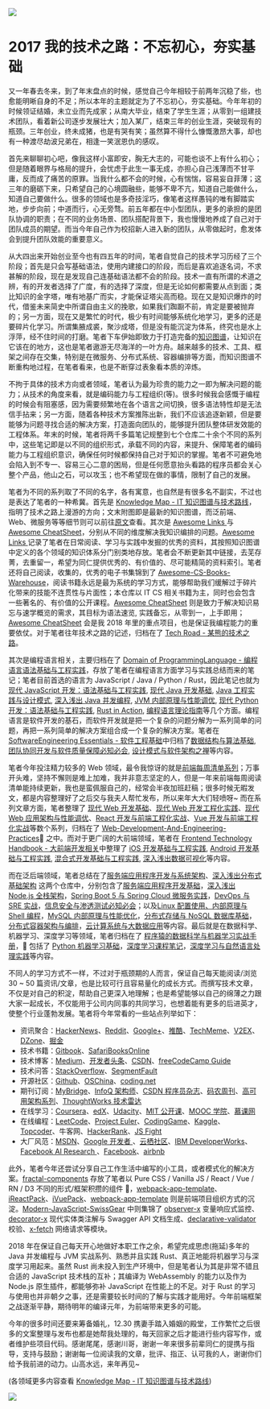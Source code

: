 ![](http://upload-images.jianshu.io/upload_images/1647496-6bede989c09af527.jpg?imageMogr2/auto-orient/strip%7CimageView2/2/w/1240)

# 2017 我的技术之路：不忘初心，夯实基础

又一年春去冬来，到了年末盘点的时候，感觉自己今年相较于前两年沉稳了些，也愈能明晰自身的不足；所以本年的主题就定为了不忘初心，夯实基础。今年年初的时候领证结婚，未立业而先成家；从南大毕业，结束了学生生涯；从零到一组建技术团队，看着新公司逐步发展壮大；加入某厂，结束三年的创业生涯，突破现有的瓶颈。三年创业，终未成猪，也是有哭有笑；虽然算不得什么慷慨激昂大事，却也有一种渡尽劫波兄弟在，相逢一笑泯恩仇的感叹。

首先来聊聊初心吧，像我这样小富即安，胸无大志的，可能也谈不上有什么初心；但是随着眼界与格局的提升，会忧虑于此生一事无成，亦担心自己浅薄而不甘平庸，反而成了痛苦的原罪。当我什么都不会的时候，心有惴惴，容易妄自菲薄；这三年的磨砺下来，只希望自己的心境圆融些，能够不卑不亢，知道自己能做什么，知道自己要做什么。很多的领域也是多奇技淫巧，像笔者这样愚钝的唯有脚踏实地，步步向前；中道而行，心无旁骛。前五年都在中小型团队，更多的承担的是团队协调的职责；在不同的业务场景、团队搭配背景下，我也慢慢地养成了自己对于团队成员的期望。而当今年自己作为校招新人进入新的团队，从零做起时，愈发体会到提升团队效能的重要意义。

从大四出来开始创业至今也有四五年的时间，笔者自觉自己的技术学习历经了三个阶段；首先是只会写基础语法，使用内建接口的阶段，而后是喜欢追逐名词，不求甚解的阶段，现在是发现自己连基础语法都不会的阶段。技术一直有所谓的术道之辨，有的开发者选择了广度，有的选择了深度，但是无论如何都需要从点到面；类比知识的金字塔，唯有地基广而实，才能保证塔尖高而稳。现在又是知识爆炸的时代，借鉴未来简史中所谓自由主义的挽歌，如果我们踟蹰不前，肯定是要被抛弃的；另一方面，现在又是繁忙的时代，极少有时间能够系统化地学习，更多的还是要碎片化学习。所谓集腋成裘，聚沙成塔，但是没有能沉淀为体系，终究也是水上浮萍，经不住时间的打磨。笔者下车伊始即致力于打造完备的[知识图谱](https://parg.co/UHY)，让知识在它该在的地方，这也是笔者遨游无尽海洋的一叶方舟。越来越多的技术、工具、框架之间存在交集，特别是在微服务、分布式系统、容器编排等方面，而知识图谱不断重构地过程，在笔者看来，也是不断穿过表象看本质的淬炼。

不拘于具体的技术方向或者领域，笔者认为最为珍贵的能力之一即为解决问题的能力；从技术的角度来看，就是编码能力与工程组织(等)。很多时候我会感慨于编程的时候会有阻塞感，因为需要频繁地在各个语言之间切换，很多语法特性却是无法信手拈来；另一方面，随着各种技术方案推陈出新，我们不应该追逐新颖，但是要能够为问题寻找合适的解决方案，打造面向团队的，能够提升团队整体研发效能的工程体系。年末的时候，笔者将两千多篇笔记规整到七个仓库二十余个不同的系列中，这些笔记即是以不同的组织形式，承载不同的内容，来提升、保障笔者的编码能力与工程组织意识，确保任何时候都保持自己对于知识的掌握。笔者不可避免地会陷入到不专一、容易三心二意的困局，但是任何愿意抬头看路的程序员都会关心整个产品，他山之石，可以攻玉；也不希望现在做的事情，限制了自己的发展。

笔者为不同的系列取了不同的名字，各有寓意，也自然是有很多名不副实，不过也是表达了笔者的一种希冀。首先是 [Knowledge Map - IT 知识图谱与技术路线](https://parg.co/UHY)，指明了技术之路上漫游的方向；文末附图即是最新的知识图谱，而泛前端、Web、微服务等等细节则可以前往[原文](https://parg.co/UHY)查看。其次是 [Awesome Links ](https://parg.co/URL) 与 [Awesome CheatSheet](https://parg.co/URv)，分别从不同的维度解决我知识编排的问题。[Awesome Links ](https://parg.co/URL) 记录了笔者在日常阅读、学习与实践中发掘的优秀的资料，其按照知识图谱中定义的各个领域的知识体系分门别类地存放。笔者会不断更新其中链接，去芜存菁，去重留一，希望为同仁提供优秀的、有价值的、尽可能精简的资料索引。笔者还将自己阅读，收集的，优秀的电子书集锦到了 [Awesome-CS-Books-Warehouse](https://github.com/wxyyxc1992/Awesome-CS-Books-Warehouse)，阅读书籍永远是最为系统的学习方式，能够帮助我们缓解过于碎片化带来的技能不连贯性与片面性；本仓库以 IT CS 相关书籍为主，同时也会包含一些著名的、有价值的公开课程。[Awesome CheatSheet](https://parg.co/URv) 则是致力于解决知识易忘与速学概览的需求，其目标为语法速览, 实践备忘，从零到一，上手即用；[Awesome CheatSheet](https://parg.co/URv) 会是我 2018 年里的重点项目，也是保证我编程能力的重要依仗。对于笔者往年技术之路的记述，归档在了 [Tech Road - 某熊的技术之路](https://parg.co/UR9)。

其次是编程语言相关，主要归档在了 [Domain of ProgrammingLanguage - 编程语言语法基础与工程实践](https://parg.co/URy)，存放了笔者在编程语言方面学习与实践总结而来的笔记；笔者目前首选的语言为 JavaScript / Java / Python / Rust，因此笔记也就为[现代 JavaScript 开发：语法基础与工程实践](https://github.com/wxyyxc1992/Domain-of-ProgrammingLanguage/blob/master/JavaScript/Modern-JavaScript-Development-Foundation), [现代 Java 开发基础](https://github.com/wxyyxc1992/Domain-of-ProgrammingLanguage/blob/master/Java/Modern-Java-Development-Foundation), [Java 工程实践与设计模式](https://github.com/wxyyxc1992/Domain-of-ProgrammingLanguage/blob/master/Java/Java-Engineering-Practices-And-Design-Pattern), [深入浅出 Java 并发编程](https://github.com/wxyyxc1992/Domain-of-ProgrammingLanguage/blob/master/Java/Head-First-Java-Concurrent-Programming), [JVM 内部原理与性能调优](https://github.com/wxyyxc1992/Domain-of-ProgrammingLanguage/blob/master/Java/JVM-And-Performance-Tunning), [现代 Python 开发：语法基础与工程实践](https://github.com/wxyyxc1992/Domain-of-ProgrammingLanguage/blob/master/Python/Modern-Python-Development-Foundation), [Rust in Action](https://github.com/wxyyxc1992/Domain-of-ProgrammingLanguage/blob/master/Rust/Rust-In-Action), [编程语言理论指南](https://github.com/wxyyxc1992/Domain-of-ProgrammingLanguage/blob/master/ProgrammingLanguage-Theory-Primer)等几个方面。编程语言是软件开发的基石，而软件开发就是把一个复杂的问题分解为一系列简单的问题，再把一系列简单的解决方案组合成一个复杂的解决方案。笔者在 [SoftwareEngineering Essentials - 软件工程基础](https://parg.co/URe)中归档了[数据结构与算法基础](https://github.com/wxyyxc1992/SoftwareEngineering-Essentials/tree/master/DataStructure-And-Algorithm-Fundamentals), [团队协同开发与软件质量保障必知必会](https://github.com/wxyyxc1992/SoftwareEngineering-Essentials/tree/master/Essentials-of-Collaborative-Development-And-Quality-Assurance), [设计模式与软件架构之禅](https://github.com/wxyyxc1992/SoftwareEngineering-Essentials/blob/master)等内容。

笔者今年投注精力较多的 Web 领域，最令我惊讶的就是[前端每周清单系列](https://parg.co/bh1)；万事开头难，坚持不懈则是难上加难，我并非意志坚定的人，但是一年来前端每周阅读清单能持续更新，我也是蛮佩服自己的，经常会半夜加班赶稿；很多时候无暇发文，都是内容整理好了之后交与我夫人帮忙发布，所以来年大大们轻喷呀~ 而在系列文章方面，笔者整理了 [现代 Web 开发基础](https://github.com/wxyyxc1992/Web-Development-And-Engineering-Practices/tree/master/Modern-Web-Development-Foundation)、[现代 Web 开发工程化实践](https://github.com/wxyyxc1992/Web-Series/)、[现代 Web 应用架构与性能调优](https://parg.co/UGZ)、[React 开发与前端工程化实战](https://github.com/wxyyxc1992/Web-Development-And-Engineering-Practices/tree/master/React-And-Frontend-Engineering)、[Vue 开发与前端工程化实战](https://github.com/wxyyxc1992/Web-Development-And-Engineering-Practices/tree/master/Vue-And-Frontend-Engineering)等数个系列，归档在了 [Web-Development-And-Engineering-Practices](https://parg.co/bMe) 之中。而对于更广阔的大前端领域，笔者在 [Frontend Technology Handbook - 大前端开发相关](https://github.com/wxyyxc1992/FrontendTechnology-Handbook)中整理了 [iOS 开发基础与工程实践](https://github.com/wxyyxc1992/FrontendTechnology-Handbook/blob/master/iOS-Development-And-Engineering-Practices), [Android 开发基础与工程实践](https://github.com/wxyyxc1992/FrontendTechnology-Handbook/blob/master/Android-Development-And-Engineering-Practices), [混合式开发基础与工程实践](https://github.com/wxyyxc1992/FrontendTechnology-Handbook/blob/master/Hybrid-Development-And-Engineering-Practices), [深入浅出数据可视化](https://github.com/wxyyxc1992/FrontendTechnology-Handbook/blob/master/Head-First-Data-Visualization)等内容。

而在泛后端领域，笔者总结在了[服务端应用程序开发与系统架构](https://parg.co/bvT)、[深入浅出分布式基础架构](https://parg.co/URz) 这两个仓库中，分别包含了[服务端应用程序开发基础](https://github.com/wxyyxc1992/ServerSideApplication-Development-And-System-Architecture/blob/master/ServerSide-Application-Development-Fundamentals)，[深入浅出 Node.js 全栈架构](https://github.com/wxyyxc1992/ServerSideApplication-Development-And-System-Architecture/blob/master/Head-First-Full-Stack-Node.js)，[Spring Boot 5 与 Spring Cloud 微服务实践](https://github.com/wxyyxc1992/ServerSideApplication-Development-And-System-Architecture/blob/master/Spring-Boot-And-Spring-Cloud-MicroService)，[DevOps 与 SRE 实战](https://github.com/wxyyxc1992/ServerSideApplication-Development-And-System-Architecture/blob/master/DevOps-And-SRE-In-Action)，[信息安全与渗透测试必知必会](https://github.com/wxyyxc1992/ServerSideApplication-Development-And-System-Architecture/blob/master/Essentials-Of-InfoSecurity-And-PenTest)；以及[Linux 配置使用、内部原理与 Shell 编程](https://github.com/wxyyxc1992/Head-First-Distributed-Infrastructure/blob/master/Linux-Fundamentals-And-ShellProgramming)，[MySQL 内部原理与性能优化](https://github.com/wxyyxc1992/Head-First-Distributed-Infrastructure/blob/master/MySQL-Foundation-And-Optimization)，[分布式存储与 NoSQL 数据库基础](https://github.com/wxyyxc1992/Head-First-Distributed-Infrastructure/blob/master/DistributedStorage-And-NoSQL-DataBase-Fundamentals)，[分布式容器架构与编排](https://github.com/wxyyxc1992/Head-First-Distributed-Infrastructure/blob/master/Distributed-Container-Infrastructure-And-Orchestration)，[云计算系统与大数据应用](https://github.com/wxyyxc1992/Head-First-Distributed-Infrastructure/blob/master/Cloud-Computing-Systems-And-BigData-Applications)等内容。最后就是在数据科学、机器学习、深度学习等领域，笔者归档在了 [程序猿的数据科学与机器学习实战手册](https://github.com/wxyyxc1992/DataScience-And-MachineLearning-Handbook-For-Coders)， 包括了 [Python 机器学习基础](https://parg.co/Ur2)，[深度学习课程笔记](https://parg.co/Urz)，[深度学习与自然语言处理实践](https://parg.co/bjz)等内容。

不同人的学习方式不一样，不过对于瓶颈期的人而言，保证自己每天能阅读/浏览 30 ~ 50 篇资讯/文章，也是比较可行且容易量化的成长方式。而撰写技术文章，不仅是对自己的积淀，帮助自己更深入地理解；也是希望能够以自己的绵薄之力跟大家一起成长，不仅能用于公司内同事的共同学习，也想着能有更多的后进英才，使整个行业蓬勃发展。笔者将今年常看的一些站点列举如下：

* 资讯聚合：[HackerNews](https://news.ycombinator.com/news)、[Reddit](https://www.reddit.com/)、[Google+](plus.google.com)、[推酷](tuicool.com)、[TechMeme](https://www.techmeme.com/)、[V2EX](https://www.v2ex.com/)、[DZone](dzone.com)、[掘金](https://gold.xitu.io/)
* 技术书籍：[Gitbook](https://www.gitbook.com/)、[SafariBooksOnline](https://www.safaribooksonline.com/)
* 技术博客：[Medium](https://medium.com)、[开发者头条](https://toutiao.io)、[CSDN](http://www.csdn.net/)、[freeCodeCamp Guide](https://guide.freecodecamp.org/agile)
* 技术问答：[StackOverflow](https://stackoverflow.com/)、[SegmentFault](https://segmentfault.com/)
* 开源社区：[Github](https://github.com/)、[OSChina](https://git.oschina.net/)、[coding.net](https://coding.net)
* 期刊订阅：[MyBridge](mybridge.co)、[InfoQ 架构师](www.infoq.com/cn)、[CSDN 程序员杂志]()、[码农周刊](http://weekly.manong.io/)、[高可用架构系列](http://www.ituring.com.cn/search?q=%E9%AB%98%E5%8F%AF%E7%94%A8%E6%9E%B6%E6%9E%84&type=)、[ThoughtWorks 技术雷达](https://assets.thoughtworks.com/assets/technology-radar-apr-2016-cn.pdf)
* 在线学习：[Coursera](https://www.coursera.org/)、[edX](https://www.edx.org/)、[Udacity](https://cn.udacity.com/)、[MIT 公开课](https://ocw.mit.edu/index.htm)、[MOOC 学院](http://mooc.guokr.com/course/)、[慕课网](http://www.imooc.com/)
* 在线编程：[LeetCode](https://leetcode.com/)、[Project Euler](https://projecteuler.net/)、[CodingGame](https://www.codingame.com/start)、[Kaggle](https://www.kaggle.com/)、[Topcoder](https://www.topcoder.com/)、牛客网、[HackerRank](https://www.hackerrank.com/)、[JS Fight](https://jsfight.club/)
* 大厂风范：[MSDN](https://msdn.microsoft.com/zh-cn)、[Google 开发者 ](https://developers.google.cn/)、[云栖社区](https://yq.aliyun.com/)、[IBM DeveloperWorks](http://www.ibm.com/developerworks/)、[Facebook AI Research ](https://research.fb.com/ai-helps-facebooks-internet-drones-find-where-the-people-are/)、[Facebook](https://code.facebook.com/posts/)、[airbnb](http://nerds.airbnb.com/)

此外，笔者今年还尝试分享自己工作生活中编写的小工具，或者模式化的解决方案。[fractal-components](https://github.com/wxyyxc1992/fractal-components) 存放了笔者以 Pure CSS / Vanilla JS / React / Vue / RN / D3 不同的形式/框架积攒的组件 ，[webpack-app-template](https://github.com/wxyyxc1992/webpack-app-template)、[iReactPack](https://github.com/wxyyxc1992/iReactPack)、[iVuePack](https://github.com/wxyyxc1992/iVuePack)、[webpack-app-template](https://github.com/wxyyxc1992/webpack-app-template) 则是前端项目组织方式的沉淀。[Modern-JavaScript-SwissGear](https://github.com/wxyyxc1992/Modern-JavaScript-SwissGear) 中则集锦了 [observer-x](https://github.com/wxyyxc1992/Modern-JavaScript-SwissGear/tree/master/observer-x) 变量响应式监控、[decorator-x](https://github.com/wxyyxc1992/Modern-JavaScript-SwissGear/tree/master/decorator-x) 现代实体类注解与 Swagger API 文档生成、[declarative-validator](https://github.com/wxyyxc1992/Modern-JavaScript-SwissGear/tree/master/declarative-validator) 校验、[x-fetch](https://github.com/wxyyxc1992/Modern-JavaScript-SwissGear/tree/master/x-fetch) 网络请求等模块。

2018 年在保证自己每天开心地做好本职工作之余，希望完成思虑(拖延)多年的 Java 并发编程与 JVM 实战系列、熟悉并且实践 Rust、真正地能将机器学习与深度学习用起来。虽然 Rust 尚未投入到生产环境中，但是笔者认为其是非常不错且合适的 JavaScript 技术栈的互补；其编译为 WebAssembly 的能力以及作为 Node.js 原生插件，都能够弥补 JavaScript 在性能上的不足。对于 Rust 的学习与使用也并非朝夕之事，还是需要较长时间的了解与实践才能用好。今年前端框架之战逐渐平静，期待明年的编译元年，为前端带来更多的可能。

今年的很多时间还要来筹备婚礼，12.30 携妻手踏入婚姻的殿堂，工作繁忙之后很多的文案整理与发布也都是她帮我处理的，每天回家之后才能进行些内容写作，或者维护些项目代码。感谢尾尾，感谢川哥，谢谢一年来很多前辈同仁的提携与指导，支持与鼓励；谢谢每一位阅读我的文章，批评、指正、认可我的人，谢谢你们给予我前进的动力。山高水远，来年再见~

(各领域更多内容查看 [Knowledge Map - IT 知识图谱与技术路线](https://parg.co/UHY))

![](https://camo.githubusercontent.com/67fb4a94d96b896206bfd4b527d680f91e7d58ef/68747470733a2f2f706172672e636f2f555a31)
